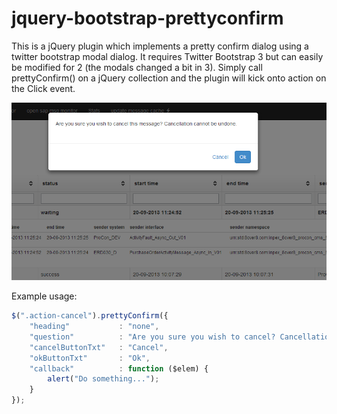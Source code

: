 jquery-bootstrap-prettyconfirm
==============================

This is a jQuery plugin which implements a pretty confirm dialog using a twitter bootstrap modal dialog.
It requires Twitter Bootstrap 3 but can easily be modified for 2 (the modals changed a bit in 3).
Simply call prettyConfirm() on a jQuery collection and the plugin will kick onto action on the Click event.

![Sample prettyConfirm dialog](prettyConfirm.PNG)

Example usage:

```javascript
$(".action-cancel").prettyConfirm({
    "heading"           : "none",
    "question"          : "Are you sure you wish to cancel? Cancellation cannot be undone.",
    "cancelButtonTxt"   : "Cancel",
    "okButtonTxt"       : "Ok",
    "callback"          : function ($elem) {
        alert("Do something...");
    }
});
```
